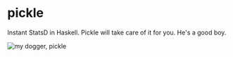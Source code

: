 # pickle
Instant StatsD in Haskell. Pickle will take care of it for you. He's a good boy.

![my dogger, pickle](https://i.imgur.com/9WxMnIj.jpg)
